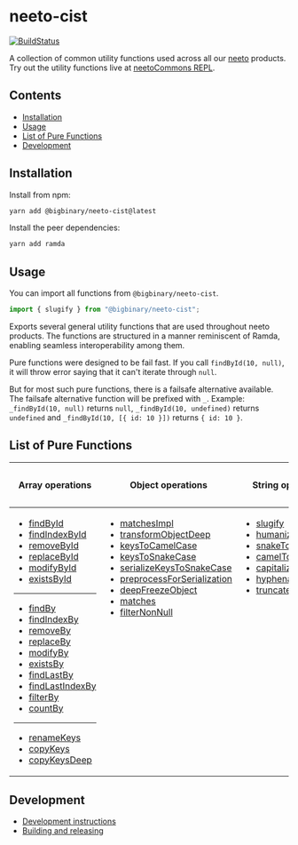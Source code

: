 # neeto-cist

[![BuildStatus](https://neeto-engineering.neetoci.com/badges/neeto-cist/workflows/default.svg)](https://neeto-engineering.neetoci.com/projects/neeto-cist)

A collection of common utility functions used across all our
[neeto](https://neeto.com) products. Try out the utility functions live at
[neetoCommons REPL](https://neeto-cist.neeto.com/).

## Contents
  - [Installation](#installation)
  - [Usage](#usage)
  - [List of Pure Functions](#list-of-pure-functions)
  - [Development](#development)

## Installation

Install from npm:

```bash
yarn add @bigbinary/neeto-cist@latest
```

Install the peer dependencies:

```bash
yarn add ramda
```

## Usage

You can import all functions from `@bigbinary/neeto-cist`.

```js
import { slugify } from "@bigbinary/neeto-cist";
```

Exports several general utility functions that are used throughout neeto
products. The functions are structured in a manner reminiscent of Ramda,
enabling seamless interoperability among them.

Pure functions were designed to be fail fast. If you call `findById(10, null)`,
it will throw error saying that it can't iterate through `null`.

But for most such pure functions, there is a failsafe alternative available. The
failsafe alternative function will be prefixed with `_`. Example:
`_findById(10, null)` returns `null`, `_findById(10, undefined)` returns
`undefined` and `_findById(10, [{ id: 10 }])` returns `{ id: 10 }`.

## List of Pure Functions

<table>
<thead>
<tr>
<th>

Array operations

</th>
<th>

Object operations

</th>
<th>

String operations

</th>
<th>

General utility functions

</th>
</tr>
</thead>
<tbody>
<tr>
<td style="vertical-align: top;">

- [findById](./arrays/findById.md)
- [findIndexById](./arrays/findIndexById.md)
- [removeById](./arrays/removeById.md)
- [replaceById](./arrays/replaceById.md)
- [modifyById](./arrays/modifyById.md)
- [existsById](./arrays/existsById.md)

---

- [findBy](./arrays/findBy.md)
- [findIndexBy](./arrays/findIndexBy.md)
- [removeBy](./arrays/removeBy.md)
- [replaceBy](./arrays/replaceBy.md)
- [modifyBy](./arrays/modifyBy.md)
- [existsBy](./arrays/existsBy.md)
- [findLastBy](./arrays/findLastBy.md)
- [findLastIndexBy](./arrays/findLastIndexBy.md)
- [filterBy](./arrays/filterBy.md)
- [countBy](./arrays/countBy.md)

---

- [renameKeys](./arrays/renameKeys.md)
- [copyKeys](./arrays/copyKeys.md)
- [copyKeysDeep](./arrays/copyKeysDeep.md)

</td>
<td  style="vertical-align: top;">

- [matchesImpl](./objects/matchesImpl.md)
- [transformObjectDeep](./objects/transformObjectDeep.md)
- [keysToCamelCase](./objects/keysToCamelCase.md)
- [keysToSnakeCase](./objects/keysToSnakeCase.md)
- [serializeKeysToSnakeCase](./objects/serializeKeysToSnakeCase.md)
- [preprocessForSerialization](./objects/preprocessForSerialization.md)
- [deepFreezeObject](./objects/deepFreezeObject.md)
- [matches](./objects/matches.md)
- [filterNonNull](./objects/filterNonNull.md)

</td>
<td  style="vertical-align: top;">

- [slugify](./strings/slugify.md)
- [humanize](./strings/humanize.md)
- [snakeToCamelCase](./strings/snakeToCamelCase.md)
- [camelToSnakeCase](./strings/camelToSnakeCase.md)
- [capitalize](./strings/capitalize.md)
- [hyphenate](./strings/hyphenate.md)
- [truncate](./strings/truncate.md)

</td>
<td  style="vertical-align: top;">

- [nullSafe](./general/nullSafe.md)
- [noop](./general/noop.md)
- [toLabelAndValue](./general/toLabelAndValue.md)
- [getRandomInt](./general/getRandomInt.md)
- [randomPick](./general/randomPick.md)
- [dynamicArray](./general/dynamicArray.md)
- [isNotEmpty](./general/isNotEmpty.md)
- [isNot (notEquals)](./general/isNot.md)
- [isNotPresent](./general/isNotPresent.md)
- [isPresent](./general/isPresent.md)
- [isNotEqualDeep (alias notEqualsDeep)](./general/isNotEqualDeep.md)
- [modifyWithImmer](./general/modifyWithImmer.md)
</td>
<tr>
</tbody>
</table>

## Development

- [Development instructions](./docs/general/development-instructions.md)
- [Building and releasing](./docs/general/building-and-releasing.md)

